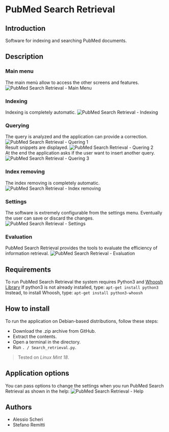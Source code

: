 # PubMed Search Retrieval
## Introduction
Software for indexing and searching PubMed documents.
## Description
### Main menu
The main menù allow to access the other screens and features.
![PubMed Search Retrieval - Main Menu](https://imgur.com/R5Ky14O.png)
### Indexing
Indexing is completely automatic.
![PubMed Search Retrieval - Indexing](https://imgur.com/pGDm1HM.png)
### Querying
The query is analyzed and the application can provide a correction.
![PubMed Search Retrieval - Quering 1](https://imgur.com/tO9PNHC.png)
<br>
Result snippets are displayed.
![PubMed Search Retrieval - Quering 2](https://imgur.com/mgw14gN.png)
<br>
At the end the application asks if the user want to insert another query.
![PubMed Search Retrieval - Quering 3](https://imgur.com/yXsRMHK.png)
### Index removing
The index removing is completely automatic.
![PubMed Search Retrieval - Index removing](https://imgur.com/LrZbDJt.png)
### Settings
The software is extremely configurable from the settings menu.
Eventually the user can save or discard the changes.
![PubMed Search Retrieval - Settings](https://imgur.com/TQ8XlO5.png)
### Evaluation
PubMed Search Retrieval provides the tools to evaluate the efficiency of information retrieval.
![PubMed Search Retrieval - Evaluation](https://imgur.com/WUm3IE6.png)

## Requirements
To run PubMed Search Retrieval the system requires Python3 and [Whoosh Library](https://whoosh.readthedocs.io/en/latest/intro.html)
If python3 is not already installed, type:
`apt-get install python3`
Instead, to install Whoosh, type:
`apt-get install python3-whoosh`

## How to install
To run the application on Debian-based distributions, follow these steps:
- Download the .zip archive from GitHub.
- Extract the contents.
- Open a terminal in the directory.
- Run `. / Search_retrieval.py`.

> Tested on *Linux Mint 18*.

## Application options
You can pass options to change the settings when you run PubMed Search Retrieval as shown in the help:
![PubMed Search Retrieval - Help](https://imgur.com/1jvNOJR.png)

## Authors
* Alessio Scheri
* Stefano Remitti

